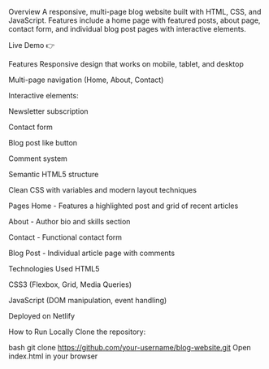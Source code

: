 Overview
A responsive, multi-page blog website built with HTML, CSS, and JavaScript. Features include a home page with featured posts, about page, contact form, and individual blog post pages with interactive elements.

Live Demo
👉 

Features
Responsive design that works on mobile, tablet, and desktop

Multi-page navigation (Home, About, Contact)

Interactive elements:

Newsletter subscription

Contact form

Blog post like button

Comment system

Semantic HTML5 structure

Clean CSS with variables and modern layout techniques

Pages
Home - Features a highlighted post and grid of recent articles

About - Author bio and skills section

Contact - Functional contact form

Blog Post - Individual article page with comments

Technologies Used
HTML5

CSS3 (Flexbox, Grid, Media Queries)

JavaScript (DOM manipulation, event handling)

Deployed on Netlify

How to Run Locally
Clone the repository:

bash
git clone https://github.com/your-username/blog-website.git
Open index.html in your browser
